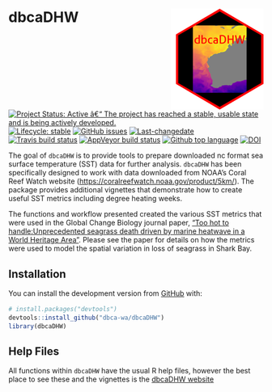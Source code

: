 
<!-- README.md is generated from README.Rmd. Please edit that file -->

# dbcaDHW <img src="man/figures/dbcaDHWlogo2011.png" align="right" style="padding-left:10px;background-color:white;" />

<!-- badges: start -->

[![Project Status: Active â€“ The project has reached a stable, usable
state and is being actively
developed.](https://www.repostatus.org/badges/latest/active.svg)](https://www.repostatus.org/#active)
[![Lifecycle:
stable](https://img.shields.io/badge/lifecycle-stable-brightgreen.svg)](https://www.tidyverse.org/lifecycle/#stable)
[![GitHub
issues](https://img.shields.io/github/issues/dbca-wa/dbcaDHW.svg?style=popout)](https://github.com/dbca-wa/dbcaDHW/issues/)
[![Last-changedate](https://img.shields.io/github/last-commit/dbca-wa/dbcaDHW.svg)](https://github.com/dbca-wa/dbcaDHW/commits/master)
[![Travis build
status](https://travis-ci.org/dbca-wa/dbcaDHW.svg?branch=master)](https://travis-ci.org/dbca-wa/dbcaDHW)
[![AppVeyor build
status](https://ci.appveyor.com/api/projects/status/github/dbca-wa/dbcaDHW?branch=master&svg=true)](https://ci.appveyor.com/project/dbca-wa/dbcaDHW)
[![Github top
language](https://img.shields.io/github/languages/top/dbca-wa/dbcaDHW.svg)](https://github.com/dbca-wa/dbcaDHW/)
[![DOI](https://zenodo.org/badge/276774721.svg)](https://zenodo.org/badge/latestdoi/276774721)
<!-- badges: end -->

The goal of `dbcaDHW` is to provide tools to prepare downloaded nc
format sea surface temperature (SST) data for further analysis.
`dbcaDHW` has been specifically designed to work with data downloaded
from NOAA’s Coral Reef Watch website
(<https://coralreefwatch.noaa.gov/product/5km/>). The package provides
additional vignettes that demonstrate how to create useful SST metrics
including degree heating weeks.

The functions and workflow presented created the various SST metrics
that were used in the Global Change Biology journal paper, [“Too hot to
handle:Unprecedented seagrass death driven by marine heatwave in a World
Heritage
Area”](https://onlinelibrary.wiley.com/doi/abs/10.1111/gcb.15065).
Please see the paper for details on how the metrics were used to model
the spatial variation in loss of seagrass in Shark Bay.

## Installation

You can install the development version from
[GitHub](https://github.com/dbca-wa) with:

``` r
# install.packages("devtools")
devtools::install_github("dbca-wa/dbcaDHW")
library(dbcaDHW)
```

## Help Files

All functions within `dbcaDHW` have the usual R help files, however the
best place to see these and the vignettes is the [dbcaDHW
website](https://dbca-wa.github.io/dbcaDHW/index.html)
